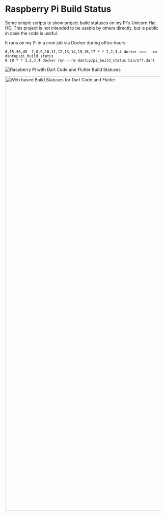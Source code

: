 # Raspberry Pi Build Status

Some simple scripts to show project build statuses on my Pi's Unicorn Hat HD. This project is not intended to be usable by others directly, but is public in case the code is useful.

It runs on my Pi in a cron job via Docker during office hours:

```
0,15,30,45  7,8,9,10,11,12,13,14,15,16,17 * * 1,2,3,4 docker run --rm dantup/pi_build_status
0 18 * * 1,2,3,4 docker run --rm dantup/pi_build_status bin/off.dart
```

![Raspberry Pi with Dart Code and Flutter Build Statuses](https://user-images.githubusercontent.com/1078012/47268938-f0dd4b00-d54e-11e8-8c61-47acc9d462b9.jpg)

<img width="1410" alt="Web based Build Statuses for Dart Code and Flutter" src="https://user-images.githubusercontent.com/1078012/47268939-f0dd4b00-d54e-11e8-9a06-c532b28132f2.png">
